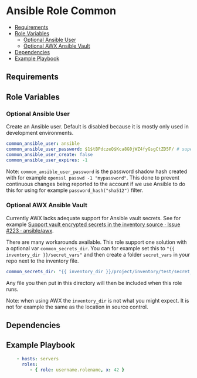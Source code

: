 
# Ansible Role Common

<!-- MarkdownTOC levels="2,3,4" autolink="true" -->

- [Requirements](#requirements)
- [Role Variables](#role-variables)
    - [Optional Ansible User](#optional-ansible-user)
    - [Optional AWX Ansible Vault](#optional-awx-ansible-vault)
- [Dependencies](#dependencies)
- [Example Playbook](#example-playbook)

<!-- /MarkdownTOC -->

## Requirements

<!-- Any pre-requisites that may not be covered by Ansible itself or the role should be mentioned here. For instance, if the role uses the EC2 module, it may be a good idea to mention in this section that the boto package is required. -->

## Role Variables

<!--  A description of the settable variables for this role should go here, including any variables that are in defaults/main.yml, vars/main.yml, and any variables that can/should be set via parameters to the role. Any variables that are read from other roles and/or the global scope (ie. hostvars, group vars, etc.) should be mentioned here as well. -->

### Optional Ansible User

Create an Ansible user. Default is disabled because it is mostly only used in development environments.

```yaml
common_ansible_user: ansible
common_ansible_user_password: $1$tBPdczeQ$Kca8G0jWZ4fyGsgCtZD5F/ # supersecure
common_ansible_user_create: false
common_ansible_user_expires: -1
```

Note: `common_ansible_user_password` is the password shadow hash created with for example `openssl passwd -1 "mypassword"`. This done to prevent continuous changes being reported to the account if we use Ansible to do this for using for example `password_hash("sha512")` filter. 

### Optional AWX Ansible Vault

Currently AWX lacks adequate support for Ansible vault secrets. See for example [Support vault encrypted secrets in the inventory source · Issue #223 · ansible/awx](https://github.com/ansible/awx/issues/223).

There are many workarounds available. This role support one solution with a optional var `common_secrets_dir`. You can for example set this to `"{{ inventory_dir }}/secret_vars"` and then create a folder `secret_vars` in your repo next to the inventory file. 

```yaml
common_secrets_dir: "{{ inventory_dir }}/project/inventory/test/secret_vars"
```

Any file you then put in this directory will then be included when this role runs.

Note: when using AWX the `inventory_dir` is not what you might expect. It is not for example the same as the location in source control.

## Dependencies

<!--   A list of other roles hosted on Galaxy should go here, plus any details in regards to parameters that may need to be set for other roles, or variables that are used from other roles. -->

## Example Playbook

<!--   Including an example of how to use your role (for instance, with variables passed in as parameters) is always nice for users too: -->

```yaml
    - hosts: servers
      roles:
         - { role: username.rolename, x: 42 }
```